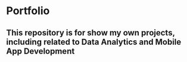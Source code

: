 # Portfolio
## This repository is for show my own projects, including related to Data Analytics and Mobile App Development 
